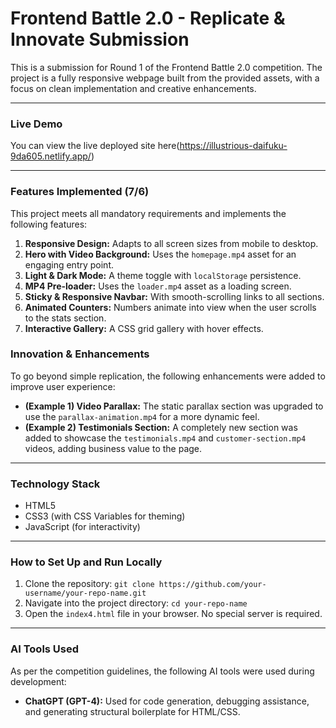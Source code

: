 # Frontend Battle 2.0 - Replicate & Innovate Submission

This is a submission for Round 1 of the Frontend Battle 2.0 competition. The project is a fully responsive webpage built from the provided assets, with a focus on clean implementation and creative enhancements.

---

### **Live Demo**

You can view the live deployed site here(https://illustrious-daifuku-9da605.netlify.app/)

---

### **Features Implemented (7/6)**

This project meets all mandatory requirements and implements the following features:

1.  **Responsive Design:** Adapts to all screen sizes from mobile to desktop.
2.  **Hero with Video Background:** Uses the `homepage.mp4` asset for an engaging entry point.
3.  **Light & Dark Mode:** A theme toggle with `localStorage` persistence.
4.  **MP4 Pre-loader:** Uses the `loader.mp4` asset as a loading screen.
5.  **Sticky & Responsive Navbar:** With smooth-scrolling links to all sections.
6.  **Animated Counters:** Numbers animate into view when the user scrolls to the stats section.
7.  **Interactive Gallery:** A CSS grid gallery with hover effects.

### **Innovation & Enhancements**
To go beyond simple replication, the following enhancements were added to improve user experience:

*   **(Example 1) Video Parallax:** The static parallax section was upgraded to use the `parallax-animation.mp4` for a more dynamic feel.
*   **(Example 2) Testimonials Section:** A completely new section was added to showcase the `testimonials.mp4` and `customer-section.mp4` videos, adding business value to the page.
---

### **Technology Stack**

*   HTML5
*   CSS3 (with CSS Variables for theming)
*   JavaScript (for interactivity)

---

### **How to Set Up and Run Locally**

1.  Clone the repository: `git clone https://github.com/your-username/your-repo-name.git`
2.  Navigate into the project directory: `cd your-repo-name`
3.  Open the `index4.html` file in your browser. No special server is required.

---

### **AI Tools Used**

As per the competition guidelines, the following AI tools were used during development:

*   **ChatGPT (GPT-4):** Used for code generation, debugging assistance, and generating structural boilerplate for HTML/CSS.


